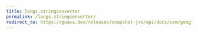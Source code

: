 ```yaml
---
title: longs.stringconverter
permalink: /longs.stringconverter/
redirect_to: https://guava.dev/releases/snapshot-jre/api/docs/com/google/common/primitives/Longs.html#stringConverter--
---
```

